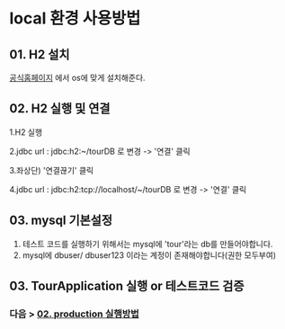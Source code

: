 # local 환경 사용방법
## 01. H2 설치
[공식홈페이지](https://www.h2database.com/html/main.html) 에서 os에 맞게 설치해준다.

## 02. H2 실행 및 연결
1.H2 실행

2.jdbc url : jdbc:h2:~/tourDB 로 변경 -> '연결' 클릭

3.좌상단) '연결끊기' 클릭

4.jdbc url : jdbc:h2:tcp://localhost/~/tourDB 로 변경 -> '연결' 클릭

## 03. mysql 기본설정
1. 테스트 코드를 실행하기 위해서는 mysql에 'tour'라는 db를 만들어야합니다.
2. mysql에 dbuser/ dbuser123 이라는 계정이 존재해야합니다(권한 모두부여)

## 03. TourApplication 실행 or 테스트코드 검증


### 다음 > [02. production 실행방법](02.%20production%20실행방법.md)
